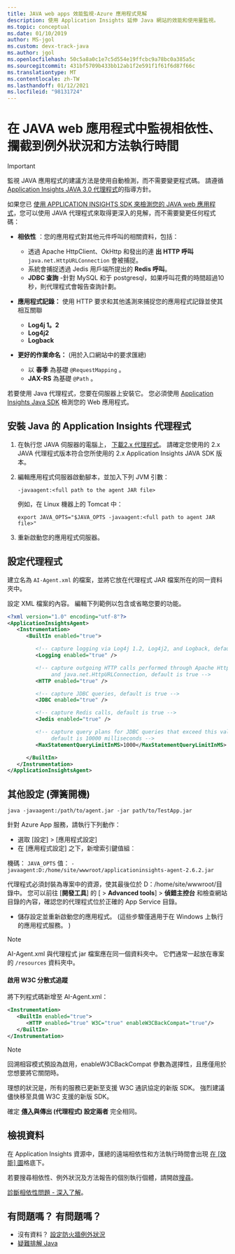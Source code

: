 ```yaml
---
title: JAVA web apps 效能監視-Azure 應用程式見解
description: 使用 Application Insights 延伸 Java 網站的效能和使用量監視。
ms.topic: conceptual
ms.date: 01/10/2019
author: MS-jgol
ms.custom: devx-track-java
ms.author: jgol
ms.openlocfilehash: 50c5a8a0c1e7c5d554e19ffcbc9a78bc0a385a5c
ms.sourcegitcommit: 431bf5709b433bb12ab1f2e591f1f61f6d87f66c
ms.translationtype: MT
ms.contentlocale: zh-TW
ms.lasthandoff: 01/12/2021
ms.locfileid: "98131724"
---
```

# <a name="monitor-dependencies-caught-exceptions-and-method-execution-times-in-java-web-apps"></a>在 JAVA web 應用程式中監視相依性、攔截到例外狀況和方法執行時間

> [!IMPORTANT]
> 監視 JAVA 應用程式的建議方法是使用自動檢測，而不需要變更程式碼。 請遵循 [Application Insights JAVA 3.0 代理程式](./java-in-process-agent.md)的指導方針。

如果您已 [使用 APPLICATION INSIGHTS SDK 來檢測您的 JAVA web 應用程式][java]，您可以使用 JAVA 代理程式來取得更深入的見解，而不需要變更任何程式碼：

* **相依性** ：您的應用程式對其他元件呼叫的相關資料，包括：
  * 透過 Apache HttpClient、OkHttp 和發出的連 **出 HTTP 呼叫** `java.net.HttpURLConnection` 會被捕捉。
  * 系統會捕捉透過 Jedis 用戶端所提出的 **Redis 呼叫**。
  * **JDBC 查詢** -針對 MySQL 和于 postgresql，如果呼叫花費的時間超過10秒，則代理程式會報告查詢計劃。

* **應用程式記錄：** 使用 HTTP 要求和其他遙測來捕捉您的應用程式記錄並使其相互關聯
  * **Log4j 1。2**
  * **Log4j2**
  * **Logback**

* **更好的作業命名：** (用於入口網站中的要求匯總) 
  * 以 **春季** 為基礎 `@RequestMapping` 。
  * **JAX-RS** 為基礎 `@Path` 。 

若要使用 Java 代理程式，您要在伺服器上安裝它。 您必須使用 [Application Insights Java SDK][java] 檢測您的 Web 應用程式。 

## <a name="install-the-application-insights-agent-for-java"></a>安裝 Java 的 Application Insights 代理程式
1. 在執行您 JAVA 伺服器的電腦上， [下載2.x 代理程式](https://github.com/microsoft/ApplicationInsights-Java/releases/tag/2.6.2)。 請確定您使用的 2.x JAVA 代理程式版本符合您所使用的 2.x Application Insights JAVA SDK 版本。
2. 編輯應用程式伺服器啟動腳本，並加入下列 JVM 引數：
   
    `-javaagent:<full path to the agent JAR file>`
   
    例如，在 Linux 機器上的 Tomcat 中：
   
    `export JAVA_OPTS="$JAVA_OPTS -javaagent:<full path to agent JAR file>"`
3. 重新啟動您的應用程式伺服器。

## <a name="configure-the-agent"></a>設定代理程式
建立名為 `AI-Agent.xml` 的檔案，並將它放在代理程式 JAR 檔案所在的同一資料夾中。

設定 XML 檔案的內容。 編輯下列範例以包含或省略您要的功能。

```XML
<?xml version="1.0" encoding="utf-8"?>
<ApplicationInsightsAgent>
   <Instrumentation>
      <BuiltIn enabled="true">

         <!-- capture logging via Log4j 1.2, Log4j2, and Logback, default is true -->
         <Logging enabled="true" />

         <!-- capture outgoing HTTP calls performed through Apache HttpClient, OkHttp,
              and java.net.HttpURLConnection, default is true -->
         <HTTP enabled="true" />

         <!-- capture JDBC queries, default is true -->
         <JDBC enabled="true" />

         <!-- capture Redis calls, default is true -->
         <Jedis enabled="true" />

         <!-- capture query plans for JDBC queries that exceed this value (MySQL, PostgreSQL),
              default is 10000 milliseconds -->
         <MaxStatementQueryLimitInMS>1000</MaxStatementQueryLimitInMS>

      </BuiltIn>
   </Instrumentation>
</ApplicationInsightsAgent>
```

## <a name="additional-config-spring-boot"></a>其他設定 (彈簧開機) 

`java -javaagent:/path/to/agent.jar -jar path/to/TestApp.jar`

針對 Azure App 服務，請執行下列動作：

* 選取 [設定] > [應用程式設定]
* 在 [應用程式設定] 之下，新增索引鍵值組︰

機碼： `JAVA_OPTS` 值： `-javaagent:D:/home/site/wwwroot/applicationinsights-agent-2.6.2.jar`

代理程式必須封裝為專案中的資源，使其最後位於 D：/home/site/wwwroot/目錄中。 您可以前往 [**開發工具**] 的 [  >  **Advanced tools**]  >  **偵錯主控台** 和檢查網站目錄的內容，確認您的代理程式位於正確的 App Service 目錄。    

* 儲存設定並重新啟動您的應用程式。  (這些步驟僅適用于在 Windows 上執行的應用程式服務。 ) 

> [!NOTE]
> AI-Agent.xml 與代理程式 jar 檔案應在同一個資料夾中。 它們通常一起放在專案的 `/resources` 資料夾中。  

#### <a name="enable-w3c-distributed-tracing"></a>啟用 W3C 分散式追蹤

將下列程式碼新增至 AI-Agent.xml：

```xml
<Instrumentation>
   <BuiltIn enabled="true">
      <HTTP enabled="true" W3C="true" enableW3CBackCompat="true"/>
   </BuiltIn>
</Instrumentation>
```

> [!NOTE]
> 回溯相容模式預設為啟用，enableW3CBackCompat 參數為選擇性，且應僅用於您想要將它關閉時。 

理想的狀況是，所有的服務已更新至支援 W3C 通訊協定的新版 SDK。 強烈建議儘快移至具備 W3C 支援的新版 SDK。

確定 **[傳入](correlation.md#enable-w3c-distributed-tracing-support-for-java-apps)與傳出 (代理程式) 設定兩者** 完全相同。

## <a name="view-the-data"></a>檢視資料
在 Application Insights 資源中，匯總的遠端相依性和方法執行時間會出現 [在 [效能] 圖][metrics]格底下。

若要搜尋相依性、例外狀況及方法報告的個別執行個體，請開啟[搜尋][diagnostic]。

[診斷相依性問題 - 深入了解](./asp-net-dependencies.md#diagnosis)。

## <a name="questions-problems"></a>有問題嗎？ 有問題嗎？
* 沒有資料？ [設定防火牆例外狀況](./ip-addresses.md)
* [疑難排解 Java](java-troubleshoot.md)

<!--Link references-->

[api]: ./api-custom-events-metrics.md
[apiexceptions]: ./api-custom-events-metrics.md#track-exception
[availability]: ./monitor-web-app-availability.md
[diagnostic]: ./diagnostic-search.md
[eclipse]: app-insights-java-eclipse.md
[java]: java-get-started.md
[javalogs]: java-trace-logs.md
[metrics]: ../platform/metrics-charts.md

